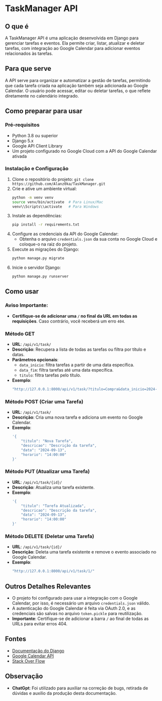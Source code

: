 # TaskManager API

## O que é
A TaskManager API é uma aplicação desenvolvida em Django para gerenciar tarefas e eventos. Ela permite criar, listar, atualizar e deletar tarefas, com integração ao Google Calendar para adicionar eventos relacionados às tarefas.

## Para que serve
A API serve para organizar e automatizar a gestão de tarefas, permitindo que cada tarefa criada na aplicação também seja adicionada ao Google Calendar. O usuário pode acessar, editar ou deletar tarefas, o que reflete diretamente no calendário integrado.

## Como preparar para usar
### Pré-requisitos
- Python 3.8 ou superior
- Django 5.x
- Google API Client Library
- Um projeto configurado no Google Cloud com a API do Google Calendar ativada

### Instalação e Configuração
1. Clone o repositório do projeto: `git clone https://github.com/Alanz0ka/TaskManager.git`
2. Crie e ative um ambiente virtual:
    ```bash
    python -m venv venv
    source venv/bin/activate  # Para Linux/Mac
    venv\\Scripts\\activate   # Para Windows
    ```
3. Instale as dependências: 
    ```bash
    pip install -r requirements.txt
    ```
4. Configure as credenciais da API do Google Calendar:
    - Obtenha o arquivo `credentials.json` da sua conta no Google Cloud e coloque-o na raiz do projeto.
5. Execute as migrações do Django:
    ```bash
    python manage.py migrate
    ```
6. Inicie o servidor Django:
    ```bash
    python manage.py runserver
    ```

## Como usar
### Aviso Importante:
- **Certifique-se de adicionar uma `/` no final da URL em todas as requisições**. Caso contrário, você receberá um erro `404`.

### Método GET
- **URL**: `/api/v1/task/`
- **Descrição**: Recupera a lista de todas as tarefas ou filtra por título e datas.
- **Parâmetros opcionais**:
    - `data_inicio`: filtra tarefas a partir de uma data específica.
    - `data_fim`: filtra tarefas até uma data específica.
    - `titulo`: filtra tarefas pelo título.
- **Exemplo**:
    ```bash
    "http://127.0.0.1:8000/api/v1/task/?titulo=Compra&data_inicio=2024-09-10"
    ```

### Método POST (Criar uma Tarefa)
- **URL**: `/api/v1/task/`
- **Descrição**: Cria uma nova tarefa e adiciona um evento no Google Calendar.
- **Exemplo**:
    ```bash
    '{
        "titulo": "Nova Tarefa",
        "descricao": "Descrição da tarefa",
        "data": "2024-09-13",
        "horario": "14:00:00"
    }'
    ```

### Método PUT (Atualizar uma Tarefa)
- **URL**: `/api/v1/task/{id}/`
- **Descrição**: Atualiza uma tarefa existente.
- **Exemplo**:
    ```bash
    '{
        "titulo": "Tarefa Atualizada",
        "descricao": "Descrição da tarefa",
        "data": "2024-09-13",
        "horario": "14:00:00"
    }'
    ```

### Método DELETE (Deletar uma Tarefa)
- **URL**: `/api/v1/task/{id}/`
- **Descrição**: Deleta uma tarefa existente e remove o evento associado no Google Calendar.
- **Exemplo**:
    ```bash
    "http://127.0.0.1:8000/api/v1/task/1/"
    ```

## Outros Detalhes Relevantes
- O projeto foi configurado para usar a integração com o Google Calendar, por isso, é necessário um arquivo `credentials.json` válido.
- A autenticação do Google Calendar é feita via OAuth 2.0, e as credenciais são salvas no arquivo `token.pickle` para reutilização.
- **Importante**: Certifique-se de adicionar a barra `/` ao final de todas as URLs para evitar erros 404.

## Fontes
- [Documentação do Django](https://docs.djangoproject.com/en/5.1/)
- [Google Calendar API](https://developers.google.com/calendar)
- [Stack Over Flow](https://stackoverflow.com/questions/tagged/django)

## Observação
- **ChatGpt**: Foi utilizado para auxiliar na correção de bugs, retirada de dúvidas e auxilio da produção desta documentação.